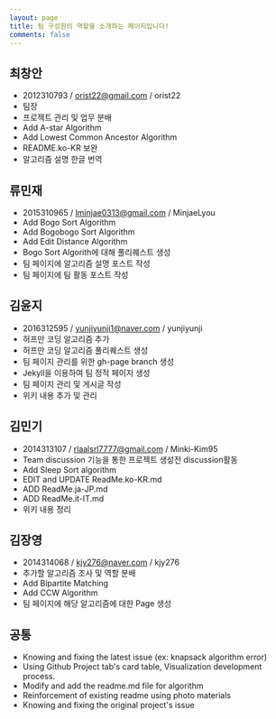 ```yaml
---
layout: page
title: 팀 구성원의 역할을 소개하는 페이지입니다!
comments: false
---
```



## 최창안
- 2012310793 / orist22@gmail.com / orist22
- 팀장
- 프로젝트 관리 및 업무 분배
- Add A-star Algorithm
- Add Lowest Common Ancestor Algorithm
- README.ko-KR 보완
- 알고리즘 설명 한글 번역

## 류민재
- 2015310965 / lminjae0313@gmail.com / MinjaeLyou
- Add Bogo Sort Algorithm
- Add Bogobogo Sort Algorithm
- Add Edit Distance Algorithm
- Bogo Sort Algorith에 대해 풀리퀘스트 생성
- 팀 페이지에 알고리즘 설명 포스트 작성
- 팀 페이지에 팀 활동 포스트 작성

## 김윤지
- 2016312595 / yunjiyunji1@naver.com / yunjiyunji
- 허프만 코딩 알고리즘 추가
- 허프만 코딩 알고리즘 풀리퀘스트 생성
- 팀 페이지 관리를 위한 gh-page branch 생성
- Jekyll을 이용하여 팀 정적 페이지 생성
- 팀 페이지 관리 및 게시글 작성
- 위키 내용 추가 및 관리

## 김민기
- 2014313107 / rlaalsrl7777@gmail.com / Minki-Kim95
- Team discussion 기능을 통한 프로젝트 생성전 discussion활동
- Add Sleep Sort algorithm
- EDIT and UPDATE ReadMe.ko-KR.md
- ADD ReadMe.ja-JP.md
- ADD ReadMe.it-IT.md
- 위키 내용 정리

## 김장영
- 2014314068 / kjy276@naver.com / kjy276
- 추가할 알고리즘 조사 및 역할 분배
- Add Bipartite Matching
- Add CCW Algorithm
- 팀 페이지에 해당 알고리즘에 대한 Page 생성

## 공통
- Knowing and fixing the latest issue (ex: knapsack algorithm error) 
- Using Github Project tab's card table, Visualization development process.
- Modify and add the readme.md file for algorithm
- Reinforcement of existing readme using photo materials
- Knowing and fixing the original project's issue
